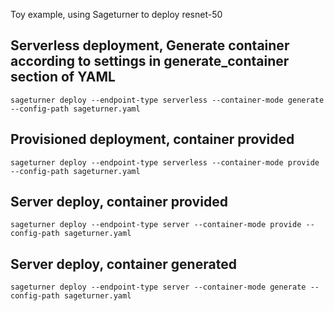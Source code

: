Toy example, using Sageturner to deploy resnet-50 

## Serverless deployment, Generate container according to settings in generate_container section of YAML

`sageturner deploy --endpoint-type serverless --container-mode generate --config-path sageturner.yaml`

## Provisioned deployment, container provided

`sageturner deploy --endpoint-type serverless --container-mode provide --config-path sageturner.yaml`

## Server deploy, container provided

`sageturner deploy --endpoint-type server --container-mode provide --config-path sageturner.yaml`

## Server deploy, container generated

`sageturner deploy --endpoint-type server --container-mode generate --config-path sageturner.yaml`